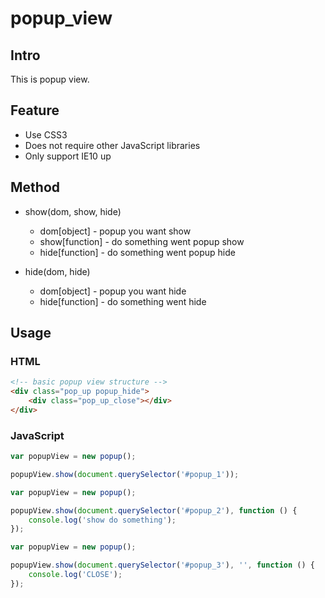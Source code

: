 # popup_view

## Intro

This is popup view.

## Feature

* Use CSS3
* Does not require other JavaScript libraries
* Only support IE10 up

## Method

* show(dom, show, hide)
  * dom[object] - popup you want show
  * show[function] - do something went popup show
  * hide[function] - do something went popup hide

* hide(dom, hide)
  * dom[object] - popup you want hide
  * hide[function] - do something went hide

## Usage

### HTML

```html
<!-- basic popup view structure -->
<div class="pop_up popup_hide">
    <div class="pop_up_close"></div>
</div>
```

### JavaScript

```javascript
var popupView = new popup();

popupView.show(document.querySelector('#popup_1'));
```

```javascript
var popupView = new popup();

popupView.show(document.querySelector('#popup_2'), function () {
    console.log('show do something');
});
```

```javascript
var popupView = new popup();

popupView.show(document.querySelector('#popup_3'), '', function () {
    console.log('CLOSE');
});
```
